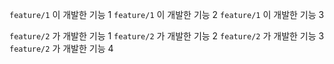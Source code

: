 `feature/1` 이 개발한 기능 1
`feature/1` 이 개발한 기능 2
`feature/1` 이 개발한 기능 3

`feature/2` 가 개발한 기능 1
`feature/2` 가 개발한 기능 2
`feature/2` 가 개발한 기능 3
`feature/2` 가 개발한 기능 4
